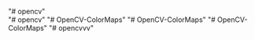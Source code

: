 "# opencv"  
"# opencv" 
"# OpenCV-ColorMaps" 
"# OpenCV-ColorMaps" 
"# OpenCV-ColorMaps" 
"# opencvvv"  
